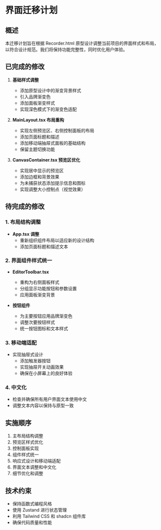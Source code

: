 # 界面迁移计划

## 概述

本迁移计划旨在根据 Recorder.html 原型设计调整当前项目的界面样式和布局，以符合设计规范。我们将保持功能完整性，同时优化用户体验。

## 已完成的修改

1. **基础样式调整**
   - 添加原型设计中的渐变背景样式
   - 引入品牌渐变色
   - 添加面板渐变样式
   - 实现深色模式下的渐变色适配

2. **MainLayout.tsx 布局重构**
   - 实现左侧预览区、右侧控制面板的布局
   - 添加页面标题和描述
   - 添加移动端抽屉式面板的基础结构
   - 保留主题切换功能

3. **CanvasContainer.tsx 预览区优化**
   - 实现居中显示的预览区
   - 添加边框和背景效果
   - 为未捕获状态添加提示信息和图标
   - 实现调整大小控制点（视觉效果）

## 待完成的修改

### 1. 布局结构调整

- **App.tsx 调整**
  - 重新组织组件布局以适应新的设计结构
  - 添加页面标题和描述文本

### 2. 界面组件样式统一

- **EditorToolbar.tsx**
  - 重构为右侧面板样式
  - 分组显示功能按钮和参数设置
  - 应用面板渐变背景

- **按钮组件**
  - 为主要按钮应用品牌渐变色
  - 调整次要按钮样式
  - 统一按钮图标和文本样式

### 3. 移动端适配

- 实现抽屉式设计
  - 添加触发器按钮
  - 实现抽屉开关动画效果
  - 确保在小屏幕上的良好体验

### 4. 中文化

- 检查并确保所有用户界面文本使用中文
- 调整文本内容以保持与原型一致

## 实施顺序

1. 主布局结构调整
2. 预览区样式优化
3. 控制面板实现
4. 组件样式统一
5. 响应式设计和移动端适配
6. 界面文本调整和中文化
7. 细节优化和调整

## 技术约束

- 保持函数式编程风格
- 使用 Zustand 进行状态管理
- 利用 Tailwind CSS 和 shadcn 组件库
- 确保代码质量和性能
